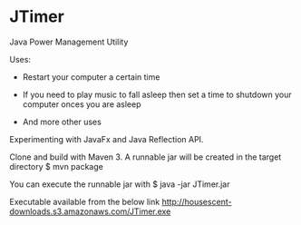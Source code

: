 # JTimer
Java Power Management Utility

Uses: 

* Restart your computer a certain time

* If you need to play music to fall asleep then set a time to shutdown your computer onces you are asleep

* And more other uses

Experimenting with JavaFx and Java Reflection API.

Clone and build with Maven 3. A runnable jar will be created in the target directory $ mvn package

You can execute the runnable jar with $ java -jar JTimer.jar 

Executable available from the below link
http://housescent-downloads.s3.amazonaws.com/JTimer.exe
